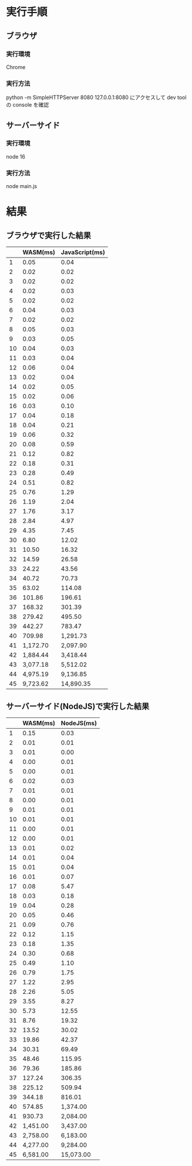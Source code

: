 # 実行手順

## ブラウザ

### 実行環境

Chrome

### 実行方法

python -m SimpleHTTPServer 8080
127.0.0.1:8080 にアクセスして dev tool の console を確認

## サーバーサイド

### 実行環境

node 16

### 実行方法

node main.js

# 結果

## ブラウザで実行した結果

|     | WASM(ms) | JavaScript(ms) |
| --- | -------- | -------------- |
| 1   | 0.05     | 0.04           |
| 2   | 0.02     | 0.02           |
| 3   | 0.02     | 0.02           |
| 4   | 0.02     | 0.03           |
| 5   | 0.02     | 0.02           |
| 6   | 0.04     | 0.03           |
| 7   | 0.02     | 0.02           |
| 8   | 0.05     | 0.03           |
| 9   | 0.03     | 0.05           |
| 10  | 0.04     | 0.03           |
| 11  | 0.03     | 0.04           |
| 12  | 0.06     | 0.04           |
| 13  | 0.02     | 0.04           |
| 14  | 0.02     | 0.05           |
| 15  | 0.02     | 0.06           |
| 16  | 0.03     | 0.10           |
| 17  | 0.04     | 0.18           |
| 18  | 0.04     | 0.21           |
| 19  | 0.06     | 0.32           |
| 20  | 0.08     | 0.59           |
| 21  | 0.12     | 0.82           |
| 22  | 0.18     | 0.31           |
| 23  | 0.28     | 0.49           |
| 24  | 0.51     | 0.82           |
| 25  | 0.76     | 1.29           |
| 26  | 1.19     | 2.04           |
| 27  | 1.76     | 3.17           |
| 28  | 2.84     | 4.97           |
| 29  | 4.35     | 7.45           |
| 30  | 6.80     | 12.02          |
| 31  | 10.50    | 16.32          |
| 32  | 14.59    | 26.58          |
| 33  | 24.22    | 43.56          |
| 34  | 40.72    | 70.73          |
| 35  | 63.02    | 114.08         |
| 36  | 101.86   | 196.61         |
| 37  | 168.32   | 301.39         |
| 38  | 279.42   | 495.50         |
| 39  | 442.27   | 783.47         |
| 40  | 709.98   | 1,291.73       |
| 41  | 1,172.70 | 2,097.90       |
| 42  | 1,884.44 | 3,418.44       |
| 43  | 3,077.18 | 5,512.02       |
| 44  | 4,975.19 | 9,136.85       |
| 45  | 9,723.62 | 14,890.35      |

## サーバーサイド(NodeJS)で実行した結果

|     | WASM(ms) | NodeJS(ms) |
| --- | -------- | ---------- |
| 1   | 0.15     | 0.03       |
| 2   | 0.01     | 0.01       |
| 3   | 0.01     | 0.00       |
| 4   | 0.00     | 0.01       |
| 5   | 0.00     | 0.01       |
| 6   | 0.02     | 0.03       |
| 7   | 0.01     | 0.01       |
| 8   | 0.00     | 0.01       |
| 9   | 0.01     | 0.01       |
| 10  | 0.01     | 0.01       |
| 11  | 0.00     | 0.01       |
| 12  | 0.00     | 0.01       |
| 13  | 0.01     | 0.02       |
| 14  | 0.01     | 0.04       |
| 15  | 0.01     | 0.04       |
| 16  | 0.01     | 0.07       |
| 17  | 0.08     | 5.47       |
| 18  | 0.03     | 0.18       |
| 19  | 0.04     | 0.28       |
| 20  | 0.05     | 0.46       |
| 21  | 0.09     | 0.76       |
| 22  | 0.12     | 1.15       |
| 23  | 0.18     | 1.35       |
| 24  | 0.30     | 0.68       |
| 25  | 0.49     | 1.10       |
| 26  | 0.79     | 1.75       |
| 27  | 1.22     | 2.95       |
| 28  | 2.26     | 5.05       |
| 29  | 3.55     | 8.27       |
| 30  | 5.73     | 12.55      |
| 31  | 8.76     | 19.32      |
| 32  | 13.52    | 30.02      |
| 33  | 19.86    | 42.37      |
| 34  | 30.31    | 69.49      |
| 35  | 48.46    | 115.95     |
| 36  | 79.36    | 185.86     |
| 37  | 127.24   | 306.35     |
| 38  | 225.12   | 509.94     |
| 39  | 344.18   | 816.01     |
| 40  | 574.85   | 1,374.00   |
| 41  | 930.73   | 2,084.00   |
| 42  | 1,451.00 | 3,437.00   |
| 43  | 2,758.00 | 6,183.00   |
| 44  | 4,277.00 | 9,284.00   |
| 45  | 6,581.00 | 15,073.00  |
